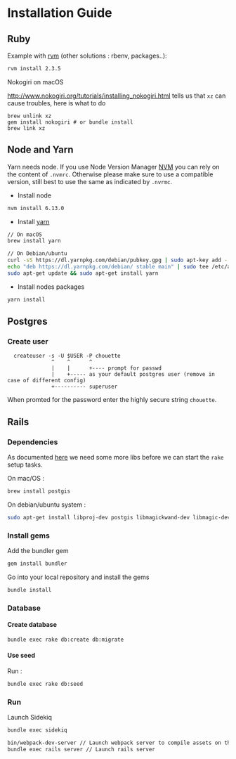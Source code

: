 # Installation Guide

## Ruby

Example with [rvm](https://rvm.io/) (other solutions : rbenv, packages..):

```sh
rvm install 2.3.5
```

Nokogiri on macOS

http://www.nokogiri.org/tutorials/installing_nokogiri.html tells us that `xz` can cause troubles, here is what to do

```
brew unlink xz
gem install nokogiri # or bundle install
brew link xz
```


## Node and Yarn

Yarn needs node. If you use Node Version Manager [NVM](https://github.com/creationix/nvm)  you can rely on the content of `.nvmrc`. Otherwise please make sure to use a compatible version, still best to use the same as indicated by `.nvrmc`.

* Install node

```sh
nvm install 6.13.0
```

* Install [yarn](https://yarnpkg.com/lang/en/docs/install/)

```sh
// On macOS
brew install yarn

// On Debian/ubuntu
curl -sS https://dl.yarnpkg.com/debian/pubkey.gpg | sudo apt-key add -
echo "deb https://dl.yarnpkg.com/debian/ stable main" | sudo tee /etc/apt/sources.list.d/yarn.list
sudo apt-get update && sudo apt-get install yarn
```

* Install nodes packages

```sh
yarn install
```

## Postgres

### Create user

      createuser -s -U $USER -P chouette
                  ^    ^      ^
                  |    |      +---- prompt for passwd
                  |    +----- as your default postgres user (remove in case of different config)
                  +---------- superuser

When promted for the password enter the highly secure string `chouette`.

## Rails

### Dependencies

As documented [here](https://github.com/dryade/georuby-ext/issues/2) we need some more libs before we can start the `rake` setup tasks.

On mac/OS :

```sh
brew install postgis
```

On debian/ubuntu system :

```sh
sudo apt-get install libproj-dev postgis libmagickwand-dev libmagic-dev
```

### Install gems

Add the bundler gem

```sh
gem install bundler
```

Go into your local repository and install the gems

```sh
bundle install
```

### Database

#### Create database

```sh
bundle exec rake db:create db:migrate
```

#### Use seed

Run :

```sh
bundle exec rake db:seed
```

### Run

Launch Sidekiq

```sh
bundle exec sidekiq
```

```sh
bin/webpack-dev-server // Launch webpack server to compile assets on the fly
bundle exec rails server // Launch rails server
```
